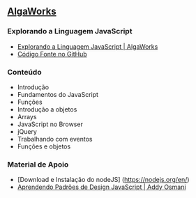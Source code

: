 ## [AlgaWorks](https://www.algaworks.com/)
### Explorando a Linguagem JavaScript
- [Explorando a Linguagem JavaScript | AlgaWorks](https://www.algaworks.com/meus-cursos/workshop-javascript)
- [Código Fonte no GitHub](https://github.com/algaworks/workshop-explorando-a-linguagem-javascript)
### Conteúdo
- Introdução
- Fundamentos do JavaScript
- Funções
- Introdução a objetos
- Arrays
- JavaScript no Browser
- jQuery
- Trabalhando com eventos
- Funções e objetos
### Material de Apoio
- [Download e Instalação do nodeJS] (https://nodejs.org/en/)
- [Aprendendo Padrões de Design JavaScript | Addy Osmani](https://addyosmani.com/)
